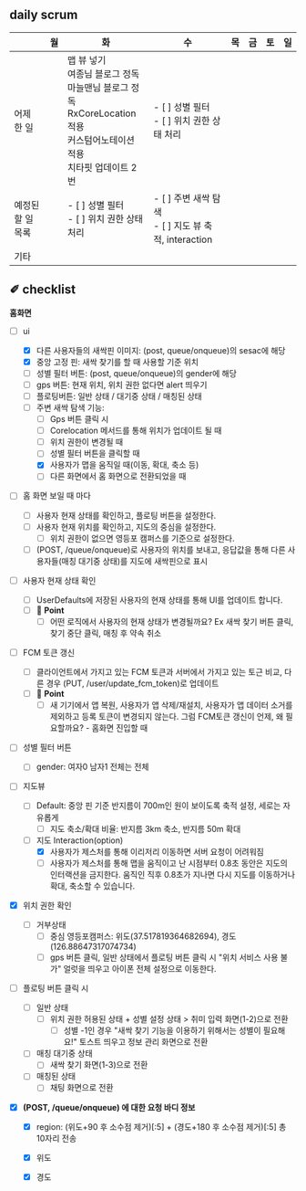 ## daily scrum

|                   | 월   | 화                                                           | 수                                                        | 목   | 금   | 토   | 일   |
| ----------------- | ---- | ------------------------------------------------------------ | --------------------------------------------------------- | ---- | ---- | ---- | ---- |
| 어제 한 일        |      | 맵 뷰 넣기<br>여종님 블로그 정독 <br/>마늘맨님 블로그 정독<br/> RxCoreLocation 적용 <br/>커스텀어노테이션 적용<br/> 치타핏 업데이트 2번 | - [ ] 성별 필터<br/>- [ ] 위치 권한 상태 처리 <br/>       |      |      |      |      |
| 예정된 할 일 목록 |      | - [ ] 성별 필터<br>- [ ] 위치 권한 상태 처리 <br>            | - [ ] 주변 새싹 탐색 <br/>- [ ] 지도 뷰 축적, interaction |      |      |      |      |
| 기타              |      |                                                              |                                                           |      |      |      |      |



## ✐ checklist

**홈화면**

- [ ] ui

  - [x] 다른 사용자들의 새싹핀 이미지: (post, queue/onqueue)의 sesac에 해당
  - [x] 중앙 고정 핀: 새싹 찾기를 할 때 사용할 기준 위치
  - [ ] 성별 필터 버튼:  (post, queue/onqueue)의 gender에 해당
  - [ ] gps 버튼: 현재 위치, 위치 권한 없다면 alert 띄우기
  - [ ] 플로팅버튼: 일반 상태 / 대기중 상태 / 매칭된 상태
  - [ ] 주변 새싹 탐색 기능:
    - [ ] Gps 버튼 클릭 시
    - [ ] Corelocation 메서드를 통해 위치가 업데이트 될 때
    - [ ] 위치 권한이 변경될 때
    - [ ] 성별 필터 버튼을 클릭할 때
    - [x] 사용자가 맵을 움직일 때(이동, 확대, 축소 등)
    - [ ] 다른 화면에서 홈 화면으로 전환되었을 때
- [ ] 홈 화면 보일 때 마다
  - [ ] 사용자 현재 상태를 확인하고, 플로팅 버튼을 설정한다.
  - [ ] 사용자 현재 위치를 확인하고, 지도의 중심을 설정한다.
    - [ ] 위치 권한이 없으면 영등포 캠퍼스를 기준으로 설정한다.

  - [ ] (POST, /queue/onqueue)로 사용자의 위치를 보내고, 응답값을 통해 다른 사용자들(매칭 대기중 상태)를 지도에 새싹핀으로 표시

- [ ] 사용자 현재 상태 확인
  - [ ] UserDefaults에 저장된 사용자의 현재 상태를 통해 UI를 업데이트 합니다.
  - [ ] 🧐 **Point**  
    - [ ] 어떤 로직에서 사용자의 현재 상태가 변경될까요? Ex 새싹 찾기 버튼 클릭, 찾기 중단 클릭, 매칭 후 약속 취소

- [ ] FCM 토큰 갱신
  - [ ] 클라이언트에서 가지고 있는 FCM 토큰과 서버에서 가지고 있는 토근 비교, 다른 경우 (PUT, /user/update_fcm_token)로 업데이트
  - [ ] 🧐 **Point**  
    - [ ] 새 기기에서 앱 복원, 사용자가 앱 삭제/재설치, 사용자가 앱 데이터 소거를 제외하고 등록 토큰이 변경되지 않는다. 그럼 FCM토큰 갱신이 언제, 왜 필요할까요? - 홈화면 진입할 때

- [ ] 성별 필터 버튼
  - [ ] gender: 여자0 남자1 전체는 전체

- [ ] 지도뷰
  - [ ] Default: 중앙 핀 기준 반지름이 700m인 원이 보이도록 축적 설정, 세로는 자유롭게
    - [ ] 지도 축소/확대 비율: 반지름 3km 축소, 반지름 50m 확대

  - [ ] 지도 Interaction(option)
    - [x] 사용자가 제스처를 통해 이리저리 이동하면 서버 요청이 어려워짐
    - [ ] 사용자가 제스처를 통해 맵을 움직이고 난 시점부터 0.8초 동안은 지도의 인터랙션을 금지한다. 움직인 직후 0.8초가 지나면 다시 지도를 이동하거나 확대, 축소할 수 있습니다.

- [x] 위치 권한 확인
  - [ ] 거부상태
    - [ ] 중심 영등포캠퍼스: 위도(37.517819364682694), 경도(126.88647317074734)
    - [ ] gps 버튼 클릭, 일반 상태에서 플로팅 버튼 클릭 시 "위치 서비스 사용 불가" 얼럿을 띄우고 아이폰 전체 설정으로 이동한다.

- [ ] 플로팅 버튼 클릭 시
  - [ ] 일반 상태
    - [ ] 위치 권한 허용된 상태 + 성별 설정 상태 > 취미 입력 화면(1-2)으로 전환
      - [ ] 성별 -1인 경우 "새싹 찾기 기능을 이용하기 위해서는 성별이 필요해요!" 토스트 띄우고 정보 관리 화면으로 전환

  - [ ] 매칭 대기중 상태
    - [ ] 새싹 찾기 화면(1-3)으로 전환

  - [ ] 매칭된 상태
    - [ ] 채팅 화면으로 전환

- [x] **(POST, /queue/onqueue) 에 대한 요청 바디 정보** 
  - [x] region: (위도+90 후 소수점 제거)[:5] + (경도+180 후 소수점 제거)[:5] 총 10자리 전송
  - [x] 위도
  - [x] 경도

